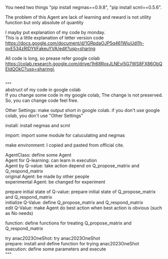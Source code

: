 You need two things "pip install negmas==0.9.8", "pip install scml==0.5.6".

The problem of this Agent are lack of learning and reward is not utility function but only absolute of quantity

I mayby put explanation of my code by monday.\
This is a little explanation of letter version code\
https://docs.google.com/document/d/1GRpdaOJP5q461WiuUdl1h-pyE534zRIDYtiFakeuYVA/edit?usp=sharing

All code is long, so prease refer google colab\
https://colab.research.google.com/drive/1h68RoxJLNEvi5G7WS8FX86ObQEIdQOkC?usp=sharing\

\
"""\
abstruct of my code in google colab\
If you change some code in my google colab, The change is not preserved. So, you can change code feel free.

Other Settings: make output short in google colab. if you don't use google colab, you don't use "Other Settings"

install: install negmas and scml

import: import some module for caluculating and negmas

make environment: I copied and pasted from official cite.

AgentClass: define some Agent\
  Agent for Q-learning: can learn in execution\
  Agent by Q-value: take action depend on Q_propose_matrix and Q_respond_matrix\
  original Agent: be made by other people\
  experimental Agent: be changed for experiment

prepare initial state of Q-value: prepare initial state of Q_propose_matrix and Q_respond_matrix\
  initialize Q-Value: define Q_propose_matrix and Q_respond_matrix\
  edit Q-Value: make Agent do best action when best action is obvious (such as No needs)

function: define functions for treating Q_propose_matrix and Q_respond_matrix

try anac2023OneShot: try anac2023OneShot\
  prepare: install and define function for trying anac2023OneShot\
  execution: define some parameters and execute\
"""
